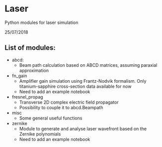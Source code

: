 # Laser
Python modules for laser simulation

25/07/2018

## List of modules:

- abcd:
  - Beam path calculation based on ABCD matrices, assuming paraxial approximation
- fn_gain
  - Amplifier gain simulation using Frantz-Nodvik formalism. Only titanium-sapphire cross-section data available for now
  - Need to add an example notebook
- fresnel_propag
  - Transverse 2D complex electric field propagator
  - Possibility to couple it to abcd.Beampath
- misc
  - Some general useful functions
- zernike
  - Module to generate and analyse laser wavefront based on the Zernike polynomials
  - Need to add an example notebook
